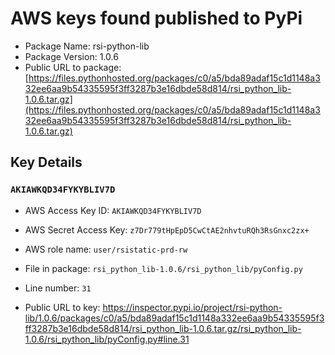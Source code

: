 # AWS keys found published to PyPi

* Package Name: rsi-python-lib
* Package Version: 1.0.6
* Public URL to package: [https://files.pythonhosted.org/packages/c0/a5/bda89adaf15c1d1148a332ee6aa9b54335595f3ff3287b3e16dbde58d814/rsi_python_lib-1.0.6.tar.gz](https://files.pythonhosted.org/packages/c0/a5/bda89adaf15c1d1148a332ee6aa9b54335595f3ff3287b3e16dbde58d814/rsi_python_lib-1.0.6.tar.gz)

## Key Details

### `AKIAWKQD34FYKYBLIV7D`

* AWS Access Key ID: `AKIAWKQD34FYKYBLIV7D`
* AWS Secret Access Key: `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` 
* AWS role name: `user/rsistatic-prd-rw`
* File in package: `rsi_python_lib-1.0.6/rsi_python_lib/pyConfig.py`
* Line number: `31`

* Public URL to key: https://inspector.pypi.io/project/rsi-python-lib/1.0.6/packages/c0/a5/bda89adaf15c1d1148a332ee6aa9b54335595f3ff3287b3e16dbde58d814/rsi_python_lib-1.0.6.tar.gz/rsi_python_lib-1.0.6/rsi_python_lib/pyConfig.py#line.31


